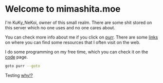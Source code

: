 # Welcome to mimashita.moe

I'm KuKy_NeKoi, owner of this small realm. There are some shit stored on this server which no one uses and no one cares about.

You can check more info about me if you click on [purr](tesdf/goto.md). There are some [links](links.md) on where you can find some resources that I often visit on the web.

I do some programming on my free time, which you can check it on the [code](code.md) page.

```bash
goto purr --goto
```
Testing [why!?](blog/why_im_doing_this.md)